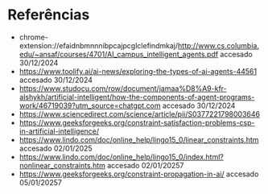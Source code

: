 # Referências

- chrome-extension://efaidnbmnnnibpcajpcglclefindmkaj/http://www.cs.columbia.edu/~ansaf/courses/4701/AI_campus_intelligent_agents.pdf accesado 30/12/2024
- https://www.toolify.ai/ai-news/exploring-the-types-of-ai-agents-44561 accesado 30/12/2024
- https://www.studocu.com/row/document/jamaa%D8%A9-kfr-alshykh/artificial-intelligent/how-the-components-of-agent-programs-work/46719039?utm_source=chatgpt.com accesado 30/12/2024
- https://www.sciencedirect.com/science/article/pii/S0377221798003646
- https://www.geeksforgeeks.org/constraint-satisfaction-problems-csp-in-artificial-intelligence/
- https://www.lindo.com/doc/online_help/lingo15_0/linear_constraints.htm accesado 02/01/2025
- https://www.lindo.com/doc/online_help/lingo15_0/index.html?nonlinear_constraints.htm accesado 02/01/20257
- https://www.geeksforgeeks.org/constraint-propagation-in-ai/ accesado 05/01/20257